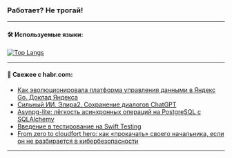 ### Работает? Не трогай!

---
<!--
#### 🛠️ Technical stack:

![Java](https://img.shields.io/badge/Java-informational?logo=Oracle&style=flat&logoColor=white&color=FF4500)
![Kotlin](https://img.shields.io/badge/Kotlin-informational?logo=Kotlin&style=flat&logoColor=white&color=774D97)
![TS](https://img.shields.io/badge/TypeScript-informational?logo=typeScript&style=flat&logoColor=black&color=017acc)
![Python](https://img.shields.io/badge/Python-informational?logo=Python&style=flat&logoColor=black&color=ffdd54) <br>
![Spring](https://img.shields.io/badge/Spring-informational?logo=Spring&style=flat&logoColor=white&color=6DB33F) 
![SpringBoot](https://img.shields.io/badge/SpringBoot-informational?logo=SpringBoot&style=flat&logoColor=white&color=6DB33F)
![Nest](https://img.shields.io/badge/NestJS-informational?logo=NestJS&style=flat&logoColor=white&color=E0234E) 
![NodeJS](https://img.shields.io/badge/NodeJS-informational?logo=node.js&style=flat&logoColor=white&color=70A760)<br>
![PostgreSQL](https://img.shields.io/badge/PostgreSQL-informational?logo=PostgreSQL&style=flat&logoColor=white&color=DAA520)
![MongoDB](https://img.shields.io/badge/MongoDB-informational?logo=MongoDB&style=flat&logoColor=white&color=870000)
![Apache](https://img.shields.io/badge/Apache-informational?logo=apache&style=flat&logoColor=white&color=f74e28)

___ 
-->

#### 🛠️ Используемые языки:

[![Top Langs](https://github-readme-stats-u2qms2cxw-advtsettinggmailcoms-projects.vercel.app/api/top-langs/?username=zloylis&langs_count=10&hide_title=true&title_color=e6edf3&size_weight=0.5&count_weight=0.5&layout=compact&hide_progress=true&hide_border=true&theme=dracula)](https://github.com/zloylis)

<!---


####  :octocat:&nbsp;&nbsp; Статистика:

![GitHub stats](https://github-readme-stats-u2qms2cxw-advtsettinggmailcoms-projects.vercel.app/api?username=zloylis&show_icons=true&hide_border=true&theme=dracula&title_color=e6edf3&include_all_commits=true&count_private=true&hide_rank=false&hide_title=true&rank_icon=github)
-->
---

#### 💬 Свежее с habr.com:

<!-- BLOG-POST-LIST:START -->
- [Как эволюционировала платформа управления данными в Яндекс Go. Доклад Яндекса](https://habr.com/ru/companies/yandex/articles/822321/?utm_source=habrahabr&utm_medium=rss&utm_campaign=822321)
- [Сильный ИИ. Элира2. Сохранение диалогов ChatGPT](https://habr.com/ru/articles/823428/?utm_source=habrahabr&utm_medium=rss&utm_campaign=823428)
- [Asynpg-lite: лёгкость асинхронных операций на PostgreSQL с SQLAlchemy](https://habr.com/ru/articles/823400/?utm_source=habrahabr&utm_medium=rss&utm_campaign=823400)
- [Введение в тестирование на Swift Testing](https://habr.com/ru/articles/823396/?utm_source=habrahabr&utm_medium=rss&utm_campaign=823396)
- [From zero to cloudfort hero: как «прокачать» своего начальника, если он не разбирается в кибербезопасности](https://habr.com/ru/companies/beeline_cloud/articles/823356/?utm_source=habrahabr&utm_medium=rss&utm_campaign=823356)
<!-- BLOG-POST-LIST:END -->

---
